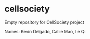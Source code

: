 cellsociety
===========

Empty repository for CellSociety project

Names: Kevin Delgado, Callie Mao, Le Qi
